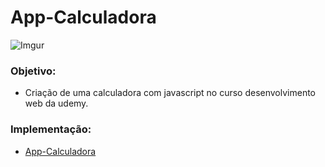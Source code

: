 # App-Calculadora
![Imgur](https://i.imgur.com/GpUkz40.png)


### Objetivo:
- Criação de uma calculadora com javascript no curso desenvolvimento web da udemy.

### Implementação:
- [App-Calculadora](https://layravbf.github.io/App-Calculadora/)

